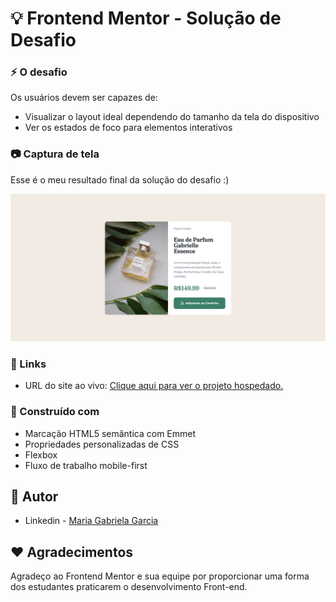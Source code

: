 # :bulb: Frontend Mentor - Solução de Desafio

### :zap: O desafio

Os usuários devem ser capazes de:

- Visualizar o layout ideal dependendo do tamanho da tela do dispositivo
- Ver os estados de foco para elementos interativos

### :camera: Captura de tela

Esse é o meu resultado final da solução do desafio :)

![](./design/projeto_final.PNG)


### :small_blue_diamond: Links

- URL do site ao vivo: [Clique aqui para ver o projeto hospedado.](https://mgabrielag.github.io/preview_produto/)

### :wrench: Construído com

- Marcação HTML5 semântica com Emmet
- Propriedades personalizadas de CSS
- Flexbox
- Fluxo de trabalho mobile-first

## :girl: Autor

- Linkedin - [Maria Gabriela Garcia](www.linkedin.com/in/mgabriela-garcia)

## :heart: Agradecimentos

Agradeço ao Frontend Mentor e sua equipe por proporcionar uma forma dos estudantes praticarem o desenvolvimento Front-end. 